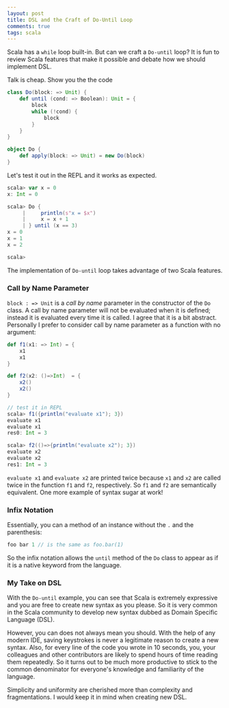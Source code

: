 ```yaml
---
layout: post
title: DSL and the Craft of Do-Until Loop
comments: true
tags: scala
---
```

Scala has a `while` loop built-in. But can we craft a `Do-until` loop? It is fun to review Scala features that make it possible and debate how we should implement DSL.

<!-- more -->

Talk is cheap. Show you the the  code

``` scala
class Do(block: => Unit) {
    def until (cond: => Boolean): Unit = {
        block
        while (!cond) {
            block
        }
    }
}

object Do {
    def apply(block: => Unit) = new Do(block)
}
```

Let's test it out in the REPL and it works as expected.

``` scala
scala> var x = 0
x: Int = 0

scala> Do {
     |     println(s"x = $x")
     |     x = x + 1
     | } until (x == 3)
x = 0
x = 1
x = 2

scala>
```

The implementation of `Do-until` loop takes advantage of two Scala features.

### Call by Name Parameter
`block : => Unit` is a *call by name* parameter in the constructor of the `Do` class. A call by name parameter will not be evaluated when it is defined; instead it is evaluated every time it is called. I agree that it is a bit abstract. Personally I prefer to consider call by name parameter as a function with no argument:

``` scala
def f1(x1: => Int) = {
	x1
	x1
}

def f2(x2: ()=>Int)  = {
	x2()
	x2()
}

// test it in REPL
scala> f1({println("evaluate x1"); 3})
evaluate x1
evaluate x1
res0: Int = 3

scala> f2(()=>{println("evaluate x2"); 3})
evaluate x2
evaluate x2
res1: Int = 3
```

`evaluate x1` and `evaluate x2` are printed twice because `x1` and `x2` are called twice in the function `f1` and `f2`, respectively. So `f1` and `f2` are semantically equivalent. One more example of syntax sugar at work!

### Infix Notation
Essentially, you can a method of an instance without the `.` and the parenthesis:

``` scala
foo bar 1 // is the same as foo.bar(1)
```  

So the infix notation allows the `until` method of the `Do`  class to appear as if it is a native keyword from the language.


### My Take on DSL
With the `Do-until` example, you can see that Scala is extremely expressive and you are free to create new syntax as you please. So it is very common in the Scala community to develop new syntax dubbed as Domain Specific Language (DSL).

However, you can does not always mean you should. With the help of any modern IDE, saving keystrokes is never a legitimate reason to create a new syntax. Also, for every line of the code you wrote in 10 seconds, you, your colleagues and other contributors are likely to spend hours of time reading them repeatedly. So it turns out to be much more productive to stick to the common denominator for everyone's knowledge and familiarity of the language.

Simplicity and uniformity are cherished more than complexity and fragmentations. I would keep it in mind when creating new DSL.
